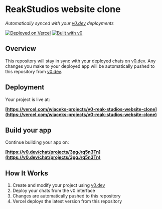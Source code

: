 # ReakStudios website clone

*Automatically synced with your [v0.dev](https://v0.dev) deployments*

[![Deployed on Vercel](https://img.shields.io/badge/Deployed%20on-Vercel-black?style=for-the-badge&logo=vercel)](https://vercel.com/wiaceks-projects/v0-reak-studios-website-clone)
[![Built with v0](https://img.shields.io/badge/Built%20with-v0.dev-black?style=for-the-badge)](https://v0.dev/chat/projects/3pgJrq5n3Tn)

## Overview

This repository will stay in sync with your deployed chats on [v0.dev](https://v0.dev).
Any changes you make to your deployed app will be automatically pushed to this repository from [v0.dev](https://v0.dev).

## Deployment

Your project is live at:

**[https://vercel.com/wiaceks-projects/v0-reak-studios-website-clone](https://vercel.com/wiaceks-projects/v0-reak-studios-website-clone)**

## Build your app

Continue building your app on:

**[https://v0.dev/chat/projects/3pgJrq5n3Tn](https://v0.dev/chat/projects/3pgJrq5n3Tn)**

## How It Works

1. Create and modify your project using [v0.dev](https://v0.dev)
2. Deploy your chats from the v0 interface
3. Changes are automatically pushed to this repository
4. Vercel deploys the latest version from this repository